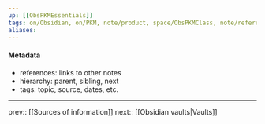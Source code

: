 ```yaml
---
up: [[ObsPKMEssentials]]
tags: on/Obsidian, on/PKM, note/product, space/ObsPKMClass, note/reference
aliases: 
---
```

#### Metadata

- references:  links to other notes
- hierarchy:  parent, sibling, next
- tags:  topic, source, dates, etc.

---
prev:: [[Sources of information]]
next:: [[Obsidian vaults|Vaults]]
